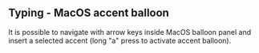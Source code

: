## Typing - MacOS accent balloon 

It is possible to navigate with arrow keys inside MacOS balloon panel and insert a selected accent
(long "a" press to activate accent balloon).

